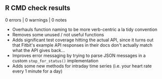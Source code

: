 ## R CMD check results

0 errors | 0 warnings | 0 notes

* Overhauls function naming to be more verb-centric a la tidy convention
* Removes some unused / not useful functions
* Adds significant test coverage hitting the actual API, since it turns out that Fitbit's example API responses in their docs don't actually match what the API gives back...
* Improves error messaging by trying to parse JSON messages in a custom `stop_for_status()` implementation
* Adds some new methods for intraday time series (i.e. your heart rate every 1 minute for a day)
